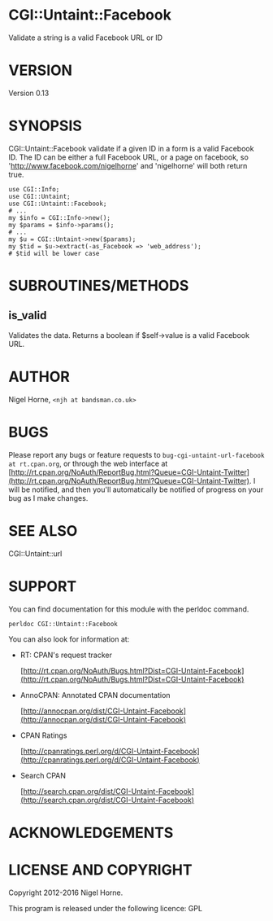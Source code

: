 # CGI::Untaint::Facebook

Validate a string is a valid Facebook URL or ID

# VERSION

Version 0.13

# SYNOPSIS

CGI::Untaint::Facebook validate if a given ID in a form is a valid Facebook ID.
The ID can be either a full Facebook URL, or a page on facebook, so
'http://www.facebook.com/nigelhorne' and 'nigelhorne' will both return true.

    use CGI::Info;
    use CGI::Untaint;
    use CGI::Untaint::Facebook;
    # ...
    my $info = CGI::Info->new();
    my $params = $info->params();
    # ...
    my $u = CGI::Untaint->new($params);
    my $tid = $u->extract(-as_Facebook => 'web_address');
    # $tid will be lower case

# SUBROUTINES/METHODS

## is\_valid

Validates the data.
Returns a boolean if $self->value is a valid Facebook URL.

# AUTHOR

Nigel Horne, `<njh at bandsman.co.uk>`

# BUGS

Please report any bugs or feature requests to `bug-cgi-untaint-url-facebook at rt.cpan.org`, or through
the web interface at [http://rt.cpan.org/NoAuth/ReportBug.html?Queue=CGI-Untaint-Twitter](http://rt.cpan.org/NoAuth/ReportBug.html?Queue=CGI-Untaint-Twitter).  I will be notified, and then you'll
automatically be notified of progress on your bug as I make changes.

# SEE ALSO

CGI::Untaint::url

# SUPPORT

You can find documentation for this module with the perldoc command.

    perldoc CGI::Untaint::Facebook

You can also look for information at:

- RT: CPAN's request tracker

    [http://rt.cpan.org/NoAuth/Bugs.html?Dist=CGI-Untaint-Facebook](http://rt.cpan.org/NoAuth/Bugs.html?Dist=CGI-Untaint-Facebook)

- AnnoCPAN: Annotated CPAN documentation

    [http://annocpan.org/dist/CGI-Untaint-Facebook](http://annocpan.org/dist/CGI-Untaint-Facebook)

- CPAN Ratings

    [http://cpanratings.perl.org/d/CGI-Untaint-Facebook](http://cpanratings.perl.org/d/CGI-Untaint-Facebook)

- Search CPAN

    [http://search.cpan.org/dist/CGI-Untaint-Facebook](http://search.cpan.org/dist/CGI-Untaint-Facebook)

# ACKNOWLEDGEMENTS

# LICENSE AND COPYRIGHT

Copyright 2012-2016 Nigel Horne.

This program is released under the following licence: GPL
